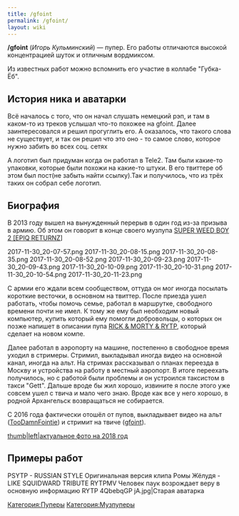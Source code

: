 ```yaml
---
title: /gfoint
permalink: /gfoint/
layout: wiki
---
```


**/gfoint** (*Игорь Кульминский*) — пупер. Его работы отличаются высокой
концентрацией шуток и отличным вордмиксом.

Из известных работ можно вспомнить его участие в коллабе "Губка-Ёб".

## История ника и аватарки

Всё началось с того, что он начал слушать немецкий рэп, и там в каком-то
из треков услышал что-то похожее на gfoint. Далее заинтересовался и
решил прогуглить его. А оказалось, что такого слова не существует, и так
он решил что это оно - то самое слово, которое нужно забить во всех соц.
сетях

А логотип был придуман когда он работал в Tele2. Там были какие-то
упаковки, которые были похожи на какие-то штуки. В его твиттере об этом
был пост(не забыть найти ссылку).Так и получилось, что из трёх таких он
собрал себе логотип.

## Биография

В 2013 году вышел на вынужденный перерыв в один год из-за призыва в
армию. Об этом он говорит в конце своего музпупа [SUPER WEED BOY 2
\[EPIQ RETURNZ](https://www.youtube.com/watch?v=61Gqa-gqjq8)\]

2017-11-30_20-07-57.png 2017-11-30_20-08-15.png 2017-11-30_20-08-35.png
2017-11-30_20-08-52.png 2017-11-30_20-09-23.png 2017-11-30_20-09-43.png
2017-11-30_20-10-09.png 2017-11-30_20-10-31.png 2017-11-30_20-10-54.png
2017-11-30_20-11-23.png

С армии его ждали всем сообществом, оттуда он мог иногда посылать
короткие весточки, в основном на твиттер. После приезда ушел работать,
чтобы помочь семье, работал в маршрутке, свободного времени почти не
имел. К тому же ему был необходим новый компьютер, купить который ему
помогли добровольцы, о которых он позже напишет в описании пупа [RICK &
MORTY & RYTP](https://www.youtube.com/watch?v=BKK8s5JUJ9Y), который
сделает на новом компе.

Далее работал в аэропорту на машине, постепенно в свободное время уходил
в стримеры. Стримил, выкладывал иногда видео на основной канал, иногда
на альт. На стримах рассказывал о планах переезда в Москву и устройства
на работу в местный аэропорт. В итоге переехать получилось, но с работой
были проблемы и он устроился таксистом в такси "Gett". Дальше вроде бы
жил хорошо, извините я после этого уже совсем ушел с твича и мало чего
знаю. Вроде как все у него хорошо, в родной Архангельск возвращаться не
собирается.

С 2016 года фактически отошёл от пупов, выкладывает видео на альт
([TooDamnFointie](https://www.youtube.com/user/djifointie)) и стримит на
твиче ([gfoint](https://twitch.tv/gfoint)).

[thumb\|left\|актуальное фото на 2018
год](Файл:2018-01-16_22-52-44.jpg "wikilink")

## Примеры работ

PSYTP - RUSSIAN STYLE Оригинальная версия клипа Ромы Жёлудя - LIKE
SQUIDWARD TRIBUTE RYTPMV Человек паук возрождает веру в основную
информацию RYTP 4QbebqGP jA.jpg\|Старая аватарка

[Категория:Пуперы](Категория:Пуперы "wikilink")
[Категория:Музпуперы](Категория:Музпуперы "wikilink")
